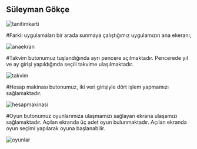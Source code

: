 ## Süleyman Gökçe

![tanitimkarti](https://github.com/user-attachments/assets/6da00d2a-ae85-40fa-a1a6-1c77a5e20f1c)

#Farklı uygulamaları bir arada sunmaya çalıştığımız uygulamızın ana ekeranı;

![anaekran](https://github.com/user-attachments/assets/3bc4ada0-893d-4760-a0c0-9755c3bf2c96)


#Takvim butonumuz tuşlandığında ayrı pencere açılmaktadır. Pencerede yıl ve ay girişi yapıldığında seçili takvime ulaşılmaktadır.

![takvim](https://github.com/user-attachments/assets/f693cae1-c04e-4b66-911b-f4ef682bddf8)


#Hesap makinası butonumuz, iki veri girişiyle dört işlem yapmamızı sağlamaktadır.


![hesapmakinasi](https://github.com/user-attachments/assets/f2aebf0b-08f5-4443-8f3d-7c9750821a84)


#Oyun butonumuz oyunlarımıza ulaşmamızı sağlayan ekrana ulaşamızı sağlamaktadır. Açılan ekranda üç adet oyun bulunmaktadır. Açılan ekranda oyun seçimi yapılarak oyuna başlanabilir.

![oyunlar](https://github.com/user-attachments/assets/044d72b8-3519-4a29-9532-ee6874cf40bf)

